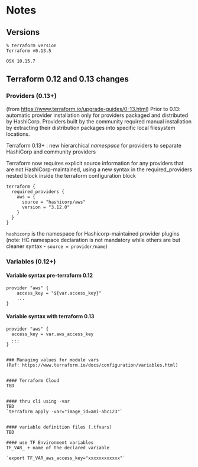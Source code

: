 # Notes 

## Versions
```
% terraform version
Terraform v0.13.5
```

```
OSX 10.15.7
```


## Terraform 0.12 and 0.13 changes

### Providers (0.13+)
(from https://www.terraform.io/upgrade-guides/0-13.html) 
Prior to 0.13: automatic provider installation only for providers packaged and distributed by HashiCorp. 
Providers built by the community required manual installation by extracting their distribution packages into specific local filesystem locations.

Terraform 0.13+ : new hierarchical *namespace* for providers to separate HashiCorp and community providers

Terraform now requires explicit source information for any providers that are not HashiCorp-maintained, using a new syntax in the required_providers nested block inside the terraform configuration block

```
terraform {
  required_providers {
    aws = {
      source = "hashicorp/aws"
      version = "3.12.0"
    }
  }
}
```

`hashicorp` is the namespace for Hashicorp-maintained provider plugins
(note: HC namespace declaration is not mandatory while others are but cleaner syntax - `source = provider/name`) 


### Variables (0.12+)


#### Variable syntax pre-terraform 0.12

```
provider "aws" {
    access_key = "${var.access_key}"
    ...
}
```


#### Variable syntax with terraform 0.13

```
provider "aws" {
  access_key = var.aws_access_key
  ...
} ```


### Managing values for module vars
(Ref: https://www.terraform.io/docs/configuration/variables.html)


#### Terraform Cloud 
TBD 


#### thru cli using -var
TBD
`terraform apply -var="image_id=ami-abc123"`


#### variable definition files (.tfvars)
TBD

#### use TF Environment variables
TF_VAR_ + name of the declared variable

`export TF_VAR_aws_access_key="xxxxxxxxxxxx"`

